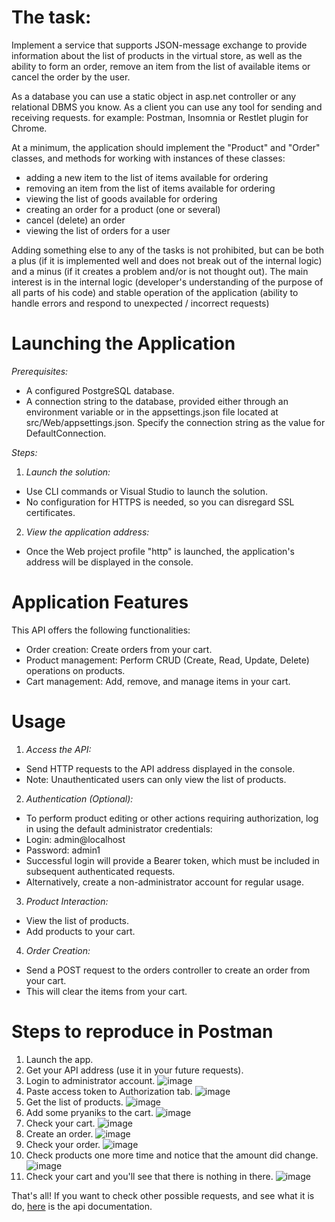 # The task:

Implement a service that supports JSON-message exchange to provide information about the list of products in the virtual store, as well as the ability to form an order, remove an item from the list of available items or cancel the order by the user.

As a database you can use a static object in asp.net controller or any relational DBMS you know. As a client you can use any tool for sending and receiving requests. for example: Postman, Insomnia or Restlet plugin for Chrome.

At a minimum, the application should implement the "Product" and "Order" classes, and methods for working with instances of these classes: 
- adding a new item to the list of items available for ordering
- removing an item from the list of items available for ordering
- viewing the list of goods available for ordering
- creating an order for a product (one or several)
- cancel (delete) an order 
- viewing the list of orders for a user

Adding something else to any of the tasks is not prohibited, but can be both a plus (if it is implemented well and does not break out of the internal logic) and a minus (if it creates a problem and/or is not thought out). The main interest is in the internal logic (developer's understanding of the purpose of all parts of his code) and stable operation of the application (ability to handle errors and respond to unexpected / incorrect requests)


# Launching the Application

*Prerequisites:*

- A configured PostgreSQL database.
- A connection string to the database, provided either through an environment variable or in the appsettings.json file located at src/Web/appsettings.json. Specify the connection string as the value for DefaultConnection.

*Steps:*

1. *Launch the solution:*
  - Use CLI commands or Visual Studio to launch the solution.
  - No configuration for HTTPS is needed, so you can disregard SSL certificates.
2. *View the application address:*
  - Once the Web project profile "http" is launched, the application's address will be displayed in the console.

# Application Features

This API offers the following functionalities:

- Order creation: Create orders from your cart.
- Product management: Perform CRUD (Create, Read, Update, Delete) operations on products.
- Cart management: Add, remove, and manage items in your cart.

# Usage

1. *Access the API:*
  - Send HTTP requests to the API address displayed in the console.
  - Note: Unauthenticated users can only view the list of products.
2. *Authentication (Optional):*
  - To perform product editing or other actions requiring authorization, log in using the default administrator credentials:
   - Login: admin@localhost
   - Password: admin1
  - Successful login will provide a Bearer token, which must be included in subsequent authenticated requests.
  - Alternatively, create a non-administrator account for regular usage.
3. *Product Interaction:*
  - View the list of products.
  - Add products to your cart.
4. *Order Creation:*
  - Send a POST request to the orders controller to create an order from your cart.
  - This will clear the items from your cart.

# Steps to reproduce in Postman

1. Launch the app.
2. Get your API address (use it in your future requests).
3. Login to administrator account. ![image](https://github.com/RainDance74/ShopOfPryaniks/assets/104539834/a2fcbed1-f43c-471d-af18-b7a236eb1698)
5. Paste access token to Authorization tab. ![image](https://github.com/RainDance74/ShopOfPryaniks/assets/104539834/d2ae4c93-9de6-4281-b90b-45f486fa7f86)
6. Get the list of products. ![image](https://github.com/RainDance74/ShopOfPryaniks/assets/104539834/d700f37b-630b-48ee-85c1-b17053b0c3dd)
7. Add some pryaniks to the cart. ![image](https://github.com/RainDance74/ShopOfPryaniks/assets/104539834/e698e5cd-4f26-45ed-a78c-61b8eb1d1f2c)
8. Check your cart. ![image](https://github.com/RainDance74/ShopOfPryaniks/assets/104539834/cd12877c-8914-4449-8963-f3400b4338ec)
9. Create an order. ![image](https://github.com/RainDance74/ShopOfPryaniks/assets/104539834/d6b6551f-240a-45b6-a052-cf16bbf7bb2b)
10. Check your order. ![image](https://github.com/RainDance74/ShopOfPryaniks/assets/104539834/5237f8f8-7b5c-4013-9f72-06342c0a68d6)
11. Check products one more time and notice that the amount did change. ![image](https://github.com/RainDance74/ShopOfPryaniks/assets/104539834/cdce0def-aa1e-4922-88b4-8ed4be1ca6f5)
12. Check your cart and you'll see that there is nothing in there. ![image](https://github.com/RainDance74/ShopOfPryaniks/assets/104539834/abcc87ce-69db-42fb-a151-5510c5a3c63b)

That's all! If you want to check other possible requests, and see what it is do, [here](https://github.com/RainDance74/ShopOfPryaniks/blob/master/api_documentation.json) is the api documentation.